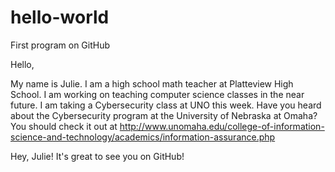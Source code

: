 # hello-world
First program on GitHub

Hello,

My name is Julie.  I am a high school math teacher at Platteview High School.  I am working on teaching computer science classes in the near future.  I am taking a Cybersecurity class at UNO this week.   Have you heard about the Cybersecurity program at the University of Nebraska at Omaha?  You should check it out at http://www.unomaha.edu/college-of-information-science-and-technology/academics/information-assurance.php

Hey, Julie! It's great to see you on GitHub!
